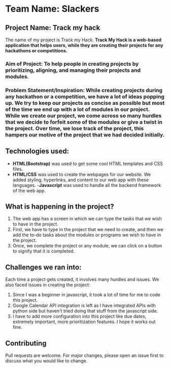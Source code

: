 # Team Name: Slackers
## Project Name: Track my hack
The name of my project is Track my Hack. **Track My Hack is a web-based application that helps users, while they are creating their projects for any hackathons or competitions.**
### Aim of Project: To help people in creating projects by prioritizing, aligning, and managing their projects and modules.
### Problem Statement/Inspiration: While creating projects during any hackathon or a competition, we have a lot of ideas popping up. We try to keep our projects as concise as possible but most of the time we end up with a lot of modules in our project. While we create our project, we come across so many hurdles that we decide to forfeit some of the modules or give a twist in the project. Over time, we lose track of the project, this hampers our motive of the project that we had decided initially.

## Technologies used:
- **HTML(Bootstrap)** was used to get some cool HTML templates and CSS files.
- **HTML/CSS** was used to create the webpages for our website. We added styling, hyperlinks, and content to our web app with these languages.
-**Javascript** was used to handle all the backend framework of the web app.
## What is happening in the project?
1. The web app has a screen in which we can type the tasks that we wish to have in the project. 
2. First, we have to type in the project that we need to create, and then we add the to-do tasks about the modules or programs we wish to have in the project.
3. Once, we complete the project or any module, we can click on a button to signify that it is completed.
## Challenges we ran into:
Each time a project gets created, it involves many hurdles and issues. We also faced issues in creating the project:
1. Since I was a beginner in javascript, it took a lot of time for me to code this project. 
2. Google Calendar API integration is left as I have integrated APIs with python side but haven't tried doing that stuff from the javascript side.
3. I have to add more configuration into this project like due dates, extremely important, more prioritization features.
I hope it works out fine.
## Contributing
Pull requests are welcome. For major changes, please open an issue first to discuss what you would like to change.
